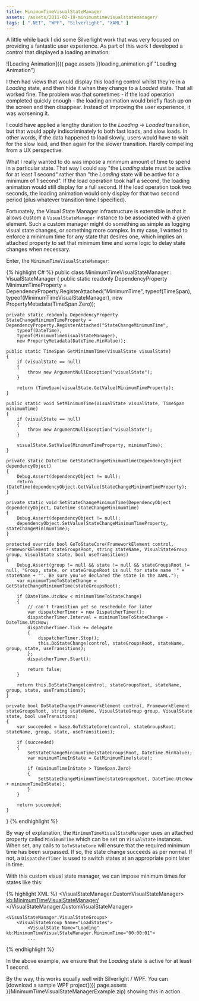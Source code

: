 ```yaml
---
title: MinimumTimeVisualStateManager
assets: /assets/2011-02-19-minimumtimevisualstatemanager/
tags: [ ".NET", "WPF", "Silverlight", "XAML" ]
---
```

A little while back I did some Silverlight work that was very focused on providing a fantastic user experience. As part of this work I developed a control that displayed a loading animation:

![Loading Animation]({{ page.assets }}loading_animation.gif "Loading Animation")

I then had views that would display this loading control whilst they're in a *Loading* state, and then hide it when they change to a *Loaded* state. That all worked fine. The problem was that sometimes - if the load operation completed quickly enough - the loading animation would briefly flash up on the screen and then disappear. Instead of improving the user experience, it was worsening it.

I could have applied a lengthy duration to the *Loading* -> *Loaded* transition, but that would apply indiscriminately to both fast loads, and slow loads. In other words, if the data happened to load slowly, users would have to wait for the slow load, and then again for the slower transition. Hardly compelling from a UX perspective.

What I really wanted to do was impose a minimum amount of time to spend in a particular state. That way I could say "the *Loading* state must be active for at least 1 second" rather than "the *Loading* state will be active for a minimum of 1 second". If the load operation took half a second, the loading animation would still display for a full second. If the load operation took two seconds, the loading animation would only display for that two second period (plus whatever transition time I specified).

Fortunately, the Visual State Manager infrastructure is extensible in that it allows custom a `VisualStateManager` instance to be associated with a given element. Such a custom manager might do something as simple as logging visual state changes, or something more complex. In my case, I wanted to enforce a minimum time for any state that desires one, which implies an attached property to set that minimum time and some logic to delay state changes when necessary.

Enter, the `MinimumTimeVisualStateManager`:

{% highlight C# %}
public class MinimumTimeVisualStateManager : VisualStateManager
{
    public static readonly DependencyProperty MinimumTimeProperty = DependencyProperty.RegisterAttached("MinimumTime",
        typeof(TimeSpan),
        typeof(MinimumTimeVisualStateManager),
        new PropertyMetadata(TimeSpan.Zero));
 
    private static readonly DependencyProperty StateChangeMinimumTimeProperty = DependencyProperty.RegisterAttached("StateChangeMinimumTime",
        typeof(DateTime),
        typeof(MinimumTimeVisualStateManager),
        new PropertyMetadata(DateTime.MinValue));
 
    public static TimeSpan GetMinimumTime(VisualState visualState)
    {
        if (visualState == null)
        {
            throw new ArgumentNullException("visualState");
        }
 
        return (TimeSpan)visualState.GetValue(MinimumTimeProperty);
    }
 
    public static void SetMinimumTime(VisualState visualState, TimeSpan minimumTime)
    {
        if (visualState == null)
        {
            throw new ArgumentNullException("visualState");
        }
 
        visualState.SetValue(MinimumTimeProperty, minimumTime);
    }
 
    private static DateTime GetStateChangeMinimumTime(DependencyObject dependencyObject)
    {
        Debug.Assert(dependencyObject != null);
        return (DateTime)dependencyObject.GetValue(StateChangeMinimumTimeProperty);
    }
 
    private static void SetStateChangeMinimumTime(DependencyObject dependencyObject, DateTime stateChangeMinimumTime)
    {
        Debug.Assert(dependencyObject != null);
        dependencyObject.SetValue(StateChangeMinimumTimeProperty, stateChangeMinimumTime);
    }
 
    protected override bool GoToStateCore(FrameworkElement control, FrameworkElement stateGroupsRoot, string stateName, VisualStateGroup group, VisualState state, bool useTransitions)
    {
        Debug.Assert(group != null && state != null && stateGroupsRoot != null, "Group, state, or stateGroupsRoot is null for state name '" + stateName + "'. Be sure you've declared the state in the XAML.");
        var minimumTimeToStateChange = GetStateChangeMinimumTime(stateGroupsRoot);
 
        if (DateTime.UtcNow < minimumTimeToStateChange)
        {
            // can't transition yet so reschedule for later
            var dispatcherTimer = new DispatcherTimer();
            dispatcherTimer.Interval = minimumTimeToStateChange - DateTime.UtcNow;
            dispatcherTimer.Tick += delegate
            {
                dispatcherTimer.Stop();
                this.DoStateChange(control, stateGroupsRoot, stateName, group, state, useTransitions);
            };
            dispatcherTimer.Start();
 
            return false;
        }
 
        return this.DoStateChange(control, stateGroupsRoot, stateName, group, state, useTransitions);
    }
 
    private bool DoStateChange(FrameworkElement control, FrameworkElement stateGroupsRoot, string stateName, VisualStateGroup group, VisualState state, bool useTransitions)
    {
        var succeeded = base.GoToStateCore(control, stateGroupsRoot, stateName, group, state, useTransitions);
 
        if (succeeded)
        {
            SetStateChangeMinimumTime(stateGroupsRoot, DateTime.MinValue);
            var minimumTimeInState = GetMinimumTime(state);
 
            if (minimumTimeInState > TimeSpan.Zero)
            {
                SetStateChangeMinimumTime(stateGroupsRoot, DateTime.UtcNow + minimumTimeInState);
            }
        }
 
        return succeeded;
    }
}
{% endhighlight %}

By way of explanation, the `MinimumTimeVisualStateManager` uses an attached property called `MinimumTime` which can be set on `VisualState` instances. When set, any calls to `GoToStateCore` will ensure that the required minimum time has been surpassed. If so, the state change succeeds as per normal. If not, a `DispatcherTimer` is used to switch states at an appropriate point later in time.

With this custom visual state manager, we can impose minimum times for states like this:

{% highlight XML %}
<Grid x:Name="root">
    <VisualStateManager.CustomVisualStateManager>
        <kb:MinimumTimeVisualStateManager/>
    </VisualStateManager.CustomVisualStateManager>
     
    <VisualStateManager.VisualStateGroups>
        <VisualStateGroup Name="LoadStates">
            <VisualState Name="Loading" kb:MinimumTimeVisualStateManager.MinimumTime="00:00:01">
            ...
{% endhighlight %}

In the above example, we ensure that the *Loading* state is active for at least 1 second.

By the way, this works equally well with Silverlight / WPF. You can [download a sample WPF project]({{ page.assets }}MinimumTimeVisualStateManagerExample.zip) showing this in action.